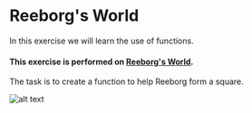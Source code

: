 # Reeborg's World 

In this exercise we will learn the use of functions.

#### This exercise is performed on [Reeborg's World](https://reeborg.ca/reeborg.html?lang=en&mode=python&menu=worlds%2Fmenus%2Freeborg_intro_en.json&name=Alone&url=worlds%2Ftutorial_en%2Falone.json).

The task is to create a function to help Reeborg form a square. 

![alt text](http://reeborg.ca/src/images/square_splash.gif)

